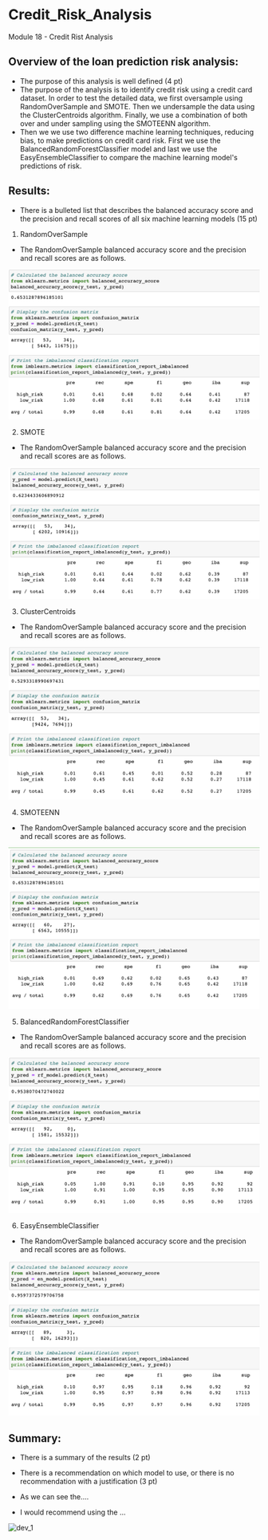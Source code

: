 # Credit_Risk_Analysis
Module 18 - Credit Rist Analysis


## Overview of the loan prediction risk analysis:
- The purpose of this analysis is well defined (4 pt)
- The purpose of the analysis is to identify credit risk using a credit card dataset. In order to test the detailed data, we first oversample using RandomOverSample and SMOTE. Then we undersample the data using the ClusterCentroids algorithm. Finally, we use a combination of both over and under sampling using the SMOTEENN algorithm. 
- Then we we use two difference machine learning techniques, reducing bias, to make predictions on credit card risk. First we use the BalancedRandomForestClassifier model and last we use the EasyEnsembleClassifier to compare the machine learning model's predictions of risk.

## Results:

- There is a bulleted list that describes the balanced accuracy score and the precision and recall scores of all six    machine learning models (15 pt)
  
1. RandomOverSample

  - The RandomOverSample balanced accuracy score and the precision and recall scores are as follows. 

![dev_1](images/1_RandomOverSample.png "Dev 1 Image")

2. SMOTE

  - The RandomOverSample balanced accuracy score and the precision and recall scores are as follows. 

![dev_2](images/2_SMOTE.png "Dev 2 Image")

3. ClusterCentroids

  - The RandomOverSample balanced accuracy score and the precision and recall scores are as follows. 

![dev_3](images/3_ClusterControls.png "Dev 3 Image")

4. SMOTEENN

  - The RandomOverSample balanced accuracy score and the precision and recall scores are as follows. 

![dev_4](images/4_SMOTEENN.png "Dev 4 Image")

5. BalancedRandomForestClassifier

  - The RandomOverSample balanced accuracy score and the precision and recall scores are as follows. 

![dev_4](images/5_BalancedRandomForestClassifier.png "Dev 5 Image")

6. EasyEnsembleClassifier

  - The RandomOverSample balanced accuracy score and the precision and recall scores are as follows. 

![dev_6](images/6_EasyEnsembleClassifier.png "Dev 6 Image")





## Summary:

- There is a summary of the results (2 pt)
- There is a recommendation on which model to use, or there is no recommendation with a justification (3 pt)

- As we can see the....
- I would recommend using the ... 



![dev_1](Images/Dev1_DataFrame.png "Dev 1 Image")
